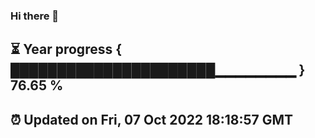 ### Hi there 👋
⏳ Year progress { ██████████████████████▁▁▁▁▁▁▁▁ } 76.65 %
---
⏰ Updated on Fri, 07 Oct 2022 18:18:57 GMT
---

